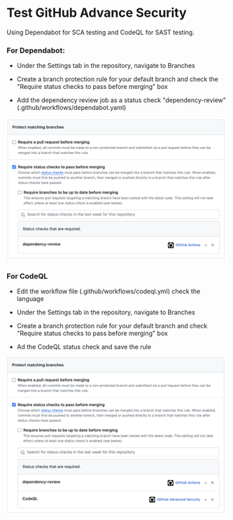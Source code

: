 # Test GitHub Advance Security

Using Dependabot for SCA testing and CodeQL for SAST testing.

### For Dependabot:

- Under the Settings tab in the repository, navigate to Branches

- Create a branch protection rule for your default branch and check the "Require status checks to pass before merging" box

- Add the dependency review job as a status check "dependency-review" (.github/workflows/dependabot.yaml)

![Config branches](./doc/images/config-branch-dependabot.png)

### For CodeQL

- Edit the workflow file (.github/workflows/codeql.yml) check the language 

- Under the Settings tab in the repository, navigate to Branches

- Create a branch protection rule for your default branch and check "Require status checks to pass before merging" box

- Ad the CodeQL status check and save the rule

![Config branches](./doc/images/config-branch-codeql.png)
